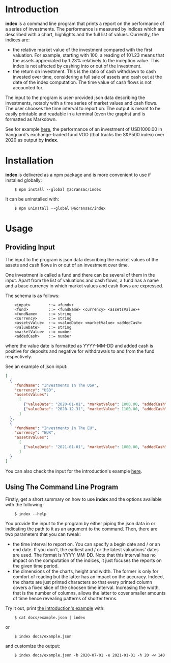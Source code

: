 # Introduction
**index** is a command line program that prints a report on the performance of a series of investments. The performance is measured by indices which are described with a chart, highlights and the full list of values. Currently, the indices are:
  * the relative market value of the investment compared with the first valuation. For example, starting with 100, a reading of 101.23 means that the assets appreciated by 1.23% relatively to the inception value. This index is not affected by cashing into or out of the investment.
  * the return on investment. This is the ratio of cash withdrawn to cash invested over time, considering a full sale of assets and cash out at the date of the index computation. The time value of cash flows is not accounted for.

The input to the program is user-provided json data describing the investments, notably with a time series of market values and cash flows. The user chooses the time interval to report on. The output is meant to be easily printable and readable in a terminal (even the graphs) and is formatted as Markdown.

See for example [here](https://acransac.github.io/index-example), the performance of an investment of USD1000.00 in Vanguard's exchange-traded fund VOO (that tracks the S&P500 index) over 2020 as output by **index**.

# Installation
**index** is delivered as a npm package and is more convenient to use if installed globally:

```shell
    $ npm install --global @acransac/index
```

It can be uninstalled with:

```shell
    $ npm uninstall --global @acransac/index
```

# Usage
## Providing Input
The input to the program is json data describing the market values of the assets and cash flows in or out of an investment over time.

One investment is called a fund and there can be several of them in the input. Apart from the list of valuations and cash flows, a fund has a name and a base currency in which market values and cash flows are expressed.

The schema is as follows:

```abnf
    <input>        ::= <fund>+
    <fund>         ::= <fundName> <currency> <assetsValue>+
    <fundName>     ::= string
    <currency>     ::= string
    <assetsValue>  ::= <valueDate> <marketValue> <addedCash>
    <valueDate>    ::= string
    <marketValue>  ::= number
    <addedCash>    ::= number
```

where the value date is formatted as YYYY-MM-DD and added cash is positive for deposits and negative for withdrawals to and from the fund respectively.

See an example of json input:

```json
[
  {
    "fundName": "Investments In The USA",
    "currency": "USD",
    "assetsValues":
      [
        {"valueDate": "2020-01-01", "marketValue": 1000.00, "addedCash": 1000.00},
        {"valueDate": "2020-12-31", "marketValue": 1100.00, "addedCash": 0.00}
      ]
  },
  {
    "fundName": "Investments In The EU",
    "currency": "EUR",
    "assetsValues":
      [
        {"valueDate": "2021-01-01", "marketValue": 1000.00, "addedCash": 1000.00}
      ]
  }
]
```

You can also check the input for the introduction's example [here](docs/example.json).

## Using The Command Line Program
Firstly, get a short summary on how to use **index** and the options available with the following:

```shell
    $ index --help
```

You provide the input to the program by either piping the json data in or indicating the path to it as an argument to the command. Then, there are two parameters that you can tweak:
  * the time interval to report on. You can specify a begin date and / or an end date. If you don't, the earliest and / or the latest valuations' dates are used. The format is YYYY-MM-DD. Note that this interval has no impact on the computation of the indices, it just focuses the reports on the given time period.
  * the dimensions of the charts, height and width. The former is only for comfort of reading but the latter has an impact on the accuracy. Indeed, the charts are just printed characters so that every printed column covers a fixed slice of the choosen time interval. Increasing the width, that is the number of columns, allows the latter to cover smaller amounts of time hence revealing patterns of shorter terms.

Try it out, print [the introduction's example](https://acransac.github.io/index-example) with:

```shell
    $ cat docs/example.json | index
```

or

```shell
    $ index docs/example.json
```

and customize the output:

```shell
    $ index docs/example.json -b 2020-07-01 -e 2021-01-01 -h 20 -w 140
```
